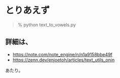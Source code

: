 # とりあえず

>% python text_to_vowels.py

## 詳細は、

- https://note.com/note_engine/n/n1a9158bbe49f
- https://zenn.dev/enjoetoh/articles/text_utils_onin

あたり。